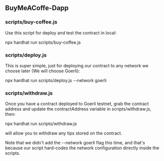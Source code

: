 ## BuyMeACoffe-Dapp

### scripts/buy-coffee.js

Use this script for deploy and test the contract in local:

npx hardhat run scripts/buy-coffee.js

### scripts/deploy.js

This is super simple, just for deploying our contract to any network we choose later (We will choose Goerli):

npx hardhat run scripts/deploy.js --network goerli

### scripts/withdraw.js
Once you have a contract deployed to Goerli testnet, grab the contract address and update the contractAddress variable in scripts/withdraw.js, then:

npx hardhat run scripts/withdraw.js

will allow you to withdraw any tips stored on the contract.

Note that we didn't add the --network goerli flag this time, and that's because our script hard-codes the network configuration directly inside the scripts.
